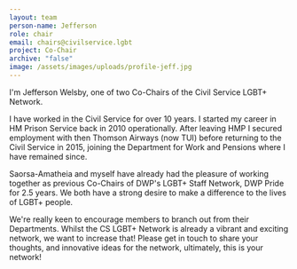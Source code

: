 ```yaml
---
layout: team
person-name: Jefferson
role: chair
email: chairs@civilservice.lgbt
project: Co-Chair
archive: "false"
image: /assets/images/uploads/profile-jeff.jpg
---
```

I'm Jefferson Welsby, one of two Co-Chairs of the Civil Service LGBT+ Network.

I﻿ have worked in the Civil Service for over 10 years. I started my career in HM Prison Service back in 2010 operationally. After leaving HMP I secured employment with then Thomson Airways (now TUI) before returning to the Civil Service in 2015, joining the Department for Work and Pensions where I have remained since.

Saorsa-Amatheia and myself have already had the pleasure of working together as previous Co-Chairs of DWP's LGBT+ Staff Network, DWP Pride for 2.5 years. We both have a strong desire to make a difference to the lives of LGBT+ people.

We're really keen to encourage members to branch out from their Departments. Whilst the CS LGBT+ Network is already a vibrant and exciting network, we want to increase that! Please get in touch to share your thoughts, and innovative ideas for the network, ultimately, this is your network!

